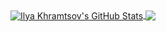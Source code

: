 <a href="https://github.com/IlyaKhramtsov/">
  <img align="center" src="https://github-readme-stats.vercel.app/api?username=IlyaKhramtsov&show_icons=true&line_height=27&count_private=true&theme=onedark" alt="Ilya Khramtsov's GitHub Stats" />
</a>

<a href="https://github.com/IlyaKhramtsov/">
  <img align="center" src="https://github-readme-stats.vercel.app/api/top-langs/?username=IlyaKhramtsov&theme=onedark&langs_count=3" />
</a>

<!--
**IlyaKhramtsov/IlyaKhramtsov** is a ✨ _special_ ✨ repository because its `README.md` (this file) appears on your GitHub profile.

Here are some ideas to get you started:

- 🔭 I’m currently working on ...
- 🌱 I’m currently learning ...
- 👯 I’m looking to collaborate on ...
- 🤔 I’m looking for help with ...
- 💬 Ask me about ...
- 📫 How to reach me: ...
- 😄 Pronouns: ...
- ⚡ Fun fact: ...
-->
